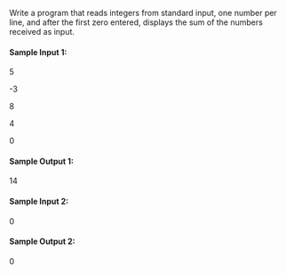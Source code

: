 Write a program that reads integers from standard input, one number per line, and after the first zero entered, displays the sum of the numbers received as input.

#### Sample Input 1:

5

-3

8

4

0

#### Sample Output 1:

14

#### Sample Input 2:

0

#### Sample Output 2:

0